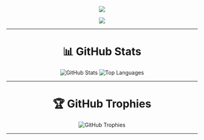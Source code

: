 <p align="center">
  <img src="https://capsule-render.vercel.app/api?type=waving&color=0:fc466b,100:3f5efb&height=200&section=header&text=Welcome!&fontSize=50&fontColor=ffffff&animation=fadeIn" />
</p>
<p align="center">
  <img src="https://readme-typing-svg.herokuapp.com?color=36BCF7&center=true&lines=Welcome+to+My+GitHub!;Explore+My+Projects!;Feel+Free+to+Collaborate!" />
</p>

---

<h1 align="center"> 📊 GitHub Stats  </h1>
<p align="center">
  <img src="https://github-readme-stats.vercel.app/api?username=Syaaddd&show_icons=true&theme=radical" alt="GitHub Stats" />
  <img src="https://github-readme-stats.vercel.app/api/top-langs/?username=Syaaddd&layout=compact&theme=radical" alt="Top Languages" />
</p>

---

<h1 align="center"> 🏆 GitHub Trophies  </h1>
<p align="center">
  <img src="https://github-profile-trophy.vercel.app/?username=Syaaddd&theme=radical" alt="GitHub Trophies" />
</p>

---  
